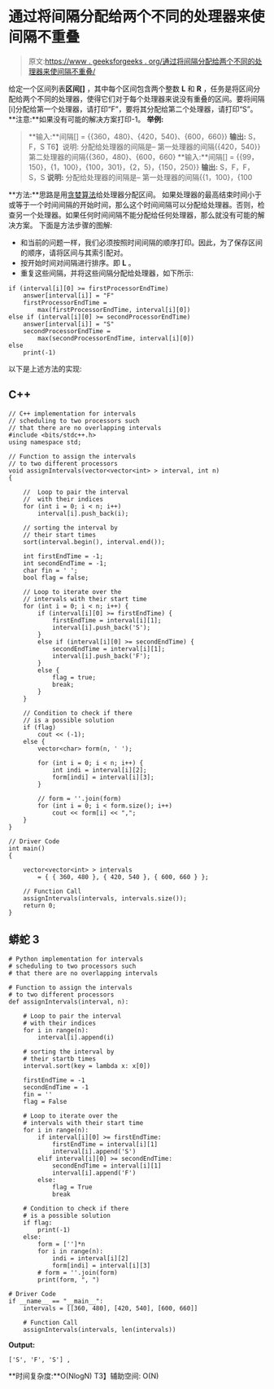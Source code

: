 # 通过将间隔分配给两个不同的处理器来使间隔不重叠

> 原文:[https://www . geeksforgeeks . org/通过将间隔分配给两个不同的处理器来使间隔不重叠/](https://www.geeksforgeeks.org/make-the-intervals-non-overlapping-by-assigning-them-to-two-different-processors/)

给定一个区间列表**区间[]** ，其中每个区间包含两个整数 **L** 和 **R** ，任务是将区间分配给两个不同的处理器，使得它们对于每个处理器来说没有重叠的区间。要将间隔[i]分配给第一个处理器，请打印“F”，要将其分配给第二个处理器，请打印“S”。
**注意:**如果没有可能的解决方案打印-1。
**举例:**

> **输入:**间隔[] = {{360，480}、{420，540}、{600，660}}
> **输出:** S，F，S
> T6】说明:
> 分配给处理器的间隔是–
> 第一处理器的间隔{{420，540}}
> 第二处理器的间隔{{360，480}、{600，660}
> **输入:**间隔[] = {{99，150}，{1，100}，{100，301}，{2，5}，{150，250}}
> **输出:** S，F，F，S，S
> **说明:**
> 分配给处理器的间隔是–
> 第一处理器的间隔{{1，100}，{100

**方法:**思路是用[贪婪算法](https://www.geeksforgeeks.org/greedy-algorithms/)给处理器分配区间。
如果处理器的最高结束时间小于或等于一个时间间隔的开始时间，那么这个时间间隔可以分配给处理器。否则，检查另一个处理器。如果任何时间间隔不能分配给任何处理器，那么就没有可能的解决方案。
下面是方法步骤的图解:

*   和当前的问题一样，我们必须按照时间间隔的顺序打印。因此，为了保存区间的顺序，请将区间与其索引配对。
*   按开始时间对间隔进行排序。即 **L** 。
*   重复这些间隔，并将这些间隔分配给处理器，如下所示:

```
if (interval[i][0] >= firstProcessorEndTime)
    answer[interval[i]] = "F"
    firstProcessorEndTime = 
        max(firstProcessorEndTime, interval[i][0])
else if (interval[i][0] >= secondProcessorEndTime)
    answer[interval[i]] = "S"
    secondProcessorEndTime = 
        max(secondProcessorEndTime, interval[i][0])
else
    print(-1)
```

以下是上述方法的实现:

## C++

```
// C++ implementation for intervals
// scheduling to two processors such
// that there are no overlapping intervals
#include <bits/stdc++.h>
using namespace std;

// Function to assign the intervals
// to two different processors
void assignIntervals(vector<vector<int> > interval, int n)
{

    //  Loop to pair the interval
    //  with their indices
    for (int i = 0; i < n; i++)
        interval[i].push_back(i);

    // sorting the interval by
    // their start times
    sort(interval.begin(), interval.end());

    int firstEndTime = -1;
    int secondEndTime = -1;
    char fin = ' ';
    bool flag = false;

    // Loop to iterate over the
    // intervals with their start time
    for (int i = 0; i < n; i++) {
        if (interval[i][0] >= firstEndTime) {
            firstEndTime = interval[i][1];
            interval[i].push_back('S');
        }
        else if (interval[i][0] >= secondEndTime) {
            secondEndTime = interval[i][1];
            interval[i].push_back('F');
        }
        else {
            flag = true;
            break;
        }
    }

    // Condition to check if there
    // is a possible solution
    if (flag)
        cout << (-1);
    else {
        vector<char> form(n, ' ');

        for (int i = 0; i < n; i++) {
            int indi = interval[i][2];
            form[indi] = interval[i][3];
        }

        // form = ''.join(form)
        for (int i = 0; i < form.size(); i++)
            cout << form[i] << ",";
    }
}

// Driver Code
int main()
{

    vector<vector<int> > intervals
        = { { 360, 480 }, { 420, 540 }, { 600, 660 } };

    // Function Call
    assignIntervals(intervals, intervals.size());
    return 0;
}
```

## 蟒蛇 3

```
# Python implementation for intervals
# scheduling to two processors such
# that there are no overlapping intervals

# Function to assign the intervals
# to two different processors
def assignIntervals(interval, n):

    # Loop to pair the interval
    # with their indices
    for i in range(n):
        interval[i].append(i)

    # sorting the interval by
    # their startb times
    interval.sort(key = lambda x: x[0])

    firstEndTime = -1
    secondEndTime = -1
    fin = ''
    flag = False

    # Loop to iterate over the
    # intervals with their start time
    for i in range(n):
        if interval[i][0] >= firstEndTime:
            firstEndTime = interval[i][1]
            interval[i].append('S')
        elif interval[i][0] >= secondEndTime:
            secondEndTime = interval[i][1]
            interval[i].append('F')
        else:
            flag = True
            break

    # Condition to check if there
    # is a possible solution
    if flag:
        print(-1)
    else:
        form = ['']*n
        for i in range(n):
            indi = interval[i][2]
            form[indi] = interval[i][3]
        # form = ''.join(form)
        print(form, ", ")

# Driver Code   
if __name__ == "__main__":
    intervals = [[360, 480], [420, 540], [600, 660]]

    # Function Call
    assignIntervals(intervals, len(intervals))
```

**Output:** 

```
['S', 'F', 'S'] ,
```

**时间复杂度:**O(NlogN)
T3】辅助空间: O(N)